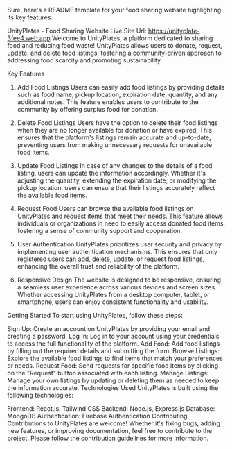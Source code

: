 
Sure, here's a README template for your food sharing website highlighting its key features:

UnityPlates - Food Sharing Website
Live Site Url: https://unityplate-3fee4.web.app
Welcome to UnityPlates, a platform dedicated to sharing food and reducing food waste! UnityPlates allows users to donate, request, update, and delete food listings, fostering a community-driven approach to addressing food scarcity and promoting sustainability.

Key Features
1. Add Food Listings
Users can easily add food listings by providing details such as food name, pickup location, expiration date, quantity, and any additional notes. This feature enables users to contribute to the community by offering surplus food for donation.

2. Delete Food Listings
Users have the option to delete their food listings when they are no longer available for donation or have expired. This ensures that the platform's listings remain accurate and up-to-date, preventing users from making unnecessary requests for unavailable food items.

3. Update Food Listings
In case of any changes to the details of a food listing, users can update the information accordingly. Whether it's adjusting the quantity, extending the expiration date, or modifying the pickup location, users can ensure that their listings accurately reflect the available food items.

4. Request Food
Users can browse the available food listings on UnityPlates and request items that meet their needs. This feature allows individuals or organizations in need to easily access donated food items, fostering a sense of community support and cooperation.

5. User Authentication
UnityPlates prioritizes user security and privacy by implementing user authentication mechanisms. This ensures that only registered users can add, delete, update, or request food listings, enhancing the overall trust and reliability of the platform.

6. Responsive Design
The website is designed to be responsive, ensuring a seamless user experience across various devices and screen sizes. Whether accessing UnityPlates from a desktop computer, tablet, or smartphone, users can enjoy consistent functionality and usability.

Getting Started
To start using UnityPlates, follow these steps:

Sign Up: Create an account on UnityPlates by providing your email and creating a password.
Log In: Log in to your account using your credentials to access the full functionality of the platform.
Add Food: Add food listings by filling out the required details and submitting the form.
Browse Listings: Explore the available food listings to find items that match your preferences or needs.
Request Food: Send requests for specific food items by clicking on the "Request" button associated with each listing.
Manage Listings: Manage your own listings by updating or deleting them as needed to keep the information accurate.
Technologies Used
UnityPlates is built using the following technologies:

Frontend: React.js, Tailwind CSS
Backend: Node.js, Express.js
Database: MongoDB
Authentication: Firebase Authentication
Contributing
Contributions to UnityPlates are welcome! Whether it's fixing bugs, adding new features, or improving documentation, feel free to contribute to the project. Please follow the contribution guidelines for more information.

